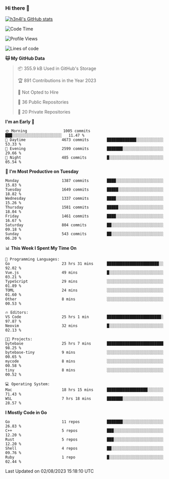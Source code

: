 ### Hi there 👋

[![h3n4l's GitHub stats](https://github-readme-stats.vercel.app/api?username=h3n4l&count_private=true&show_icons=true&theme=radical)](https://github.com/h3n4l/github-readme-stats)

<!--START_SECTION:waka-->
![Code Time](http://img.shields.io/badge/Code%20Time-1%2C463%20hrs%2059%20mins-blue)

![Profile Views](http://img.shields.io/badge/Profile%20Views-2-blue)

![Lines of code](https://img.shields.io/badge/From%20Hello%20World%20I%27ve%20Written-2.6%20million%20lines%20of%20code-blue)

**🐱 My GitHub Data** 

> 📦 355.9 kB Used in GitHub's Storage 
 > 
> 🏆 891 Contributions in the Year 2023
 > 
> 🚫 Not Opted to Hire
 > 
> 📜 36 Public Repositories 
 > 
> 🔑 20 Private Repositories 
 > 
**I'm an Early 🐤** 

```text
🌞 Morning                1005 commits        ███░░░░░░░░░░░░░░░░░░░░░░   11.47 % 
🌆 Daytime                4673 commits        █████████████░░░░░░░░░░░░   53.33 % 
🌃 Evening                2599 commits        ███████░░░░░░░░░░░░░░░░░░   29.66 % 
🌙 Night                  485 commits         █░░░░░░░░░░░░░░░░░░░░░░░░   05.54 % 
```
📅 **I'm Most Productive on Tuesday** 

```text
Monday                   1387 commits        ████░░░░░░░░░░░░░░░░░░░░░   15.83 % 
Tuesday                  1649 commits        █████░░░░░░░░░░░░░░░░░░░░   18.82 % 
Wednesday                1337 commits        ████░░░░░░░░░░░░░░░░░░░░░   15.26 % 
Thursday                 1581 commits        █████░░░░░░░░░░░░░░░░░░░░   18.04 % 
Friday                   1461 commits        ████░░░░░░░░░░░░░░░░░░░░░   16.67 % 
Saturday                 804 commits         ██░░░░░░░░░░░░░░░░░░░░░░░   09.18 % 
Sunday                   543 commits         ██░░░░░░░░░░░░░░░░░░░░░░░   06.20 % 
```


📊 **This Week I Spent My Time On** 

```text
💬 Programming Languages: 
Go                       23 hrs 31 mins      ███████████████████████░░   92.02 % 
Vue.js                   49 mins             █░░░░░░░░░░░░░░░░░░░░░░░░   03.21 % 
TypeScript               29 mins             ░░░░░░░░░░░░░░░░░░░░░░░░░   01.89 % 
TOML                     24 mins             ░░░░░░░░░░░░░░░░░░░░░░░░░   01.60 % 
Other                    8 mins              ░░░░░░░░░░░░░░░░░░░░░░░░░   00.53 % 

🔥 Editors: 
VS Code                  25 hrs 1 min        ████████████████████████░   97.87 % 
Neovim                   32 mins             █░░░░░░░░░░░░░░░░░░░░░░░░   02.13 % 

🐱‍💻 Projects: 
bytebase                 25 hrs 7 mins       █████████████████████████   98.25 % 
bytebase-tiny            9 mins              ░░░░░░░░░░░░░░░░░░░░░░░░░   00.65 % 
mycode                   8 mins              ░░░░░░░░░░░░░░░░░░░░░░░░░   00.58 % 
tiny                     8 mins              ░░░░░░░░░░░░░░░░░░░░░░░░░   00.52 % 

💻 Operating System: 
Mac                      18 hrs 15 mins      ██████████████████░░░░░░░   71.43 % 
WSL                      7 hrs 18 mins       ███████░░░░░░░░░░░░░░░░░░   28.57 % 
```

**I Mostly Code in Go** 

```text
Go                       11 repos            ███████░░░░░░░░░░░░░░░░░░   26.83 % 
C++                      5 repos             ███░░░░░░░░░░░░░░░░░░░░░░   12.20 % 
Rust                     5 repos             ███░░░░░░░░░░░░░░░░░░░░░░   12.20 % 
Shell                    4 repos             ██░░░░░░░░░░░░░░░░░░░░░░░   09.76 % 
Ruby                     1 repo              █░░░░░░░░░░░░░░░░░░░░░░░░   02.44 % 
```




 Last Updated on 02/08/2023 15:18:10 UTC
<!--END_SECTION:waka-->

